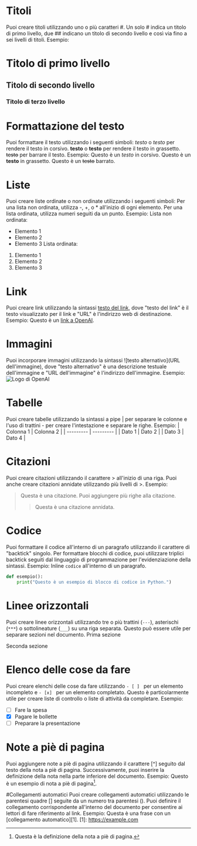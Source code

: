 # Titoli
Puoi creare titoli utilizzando uno o più caratteri #. Un solo # indica un titolo di primo livello, due ## indicano un titolo di secondo livello e così via fino a sei livelli di titoli.
Esempio:
# Titolo di primo livello
## Titolo di secondo livello
### Titolo di terzo livello

# Formattazione del testo
Puoi formattare il testo utilizzando i seguenti simboli:
*testo* o _testo_ per rendere il testo in corsivo.
**testo** o __testo__ per rendere il testo in grassetto.
~~testo~~ per barrare il testo.
Esempio:
Questo è un *testo* in corsivo.
Questo è un **testo** in grassetto.
Questo è un ~~testo~~ barrato.

# Liste
Puoi creare liste ordinate o non ordinate utilizzando i seguenti simboli:
Per una lista non ordinata, utilizza -, +, o * all'inizio di ogni elemento.
Per una lista ordinata, utilizza numeri seguiti da un punto.
Esempio:
Lista non ordinata:
- Elemento 1
- Elemento 2
- Elemento 3
Lista ordinata:
1. Elemento 1
2. Elemento 2
3. Elemento 3

# Link
Puoi creare link utilizzando la sintassi [testo del link](URL), dove "testo del link" è il testo visualizzato per il link e "URL" è l'indirizzo web di destinazione.
Esempio:
Questo è un [link a OpenAI](https://openai.com).

# Immagini
Puoi incorporare immagini utilizzando la sintassi ![testo alternativo](URL dell'immagine), dove "testo alternativo" è una descrizione testuale dell'immagine e "URL dell'immagine" è l'indirizzo dell'immagine.
Esempio:
![Logo di OpenAI](https://example.com/logo.png)

# Tabelle
Puoi creare tabelle utilizzando la sintassi a pipe | per separare le colonne e l'uso di trattini - per creare l'intestazione e separare le righe.
Esempio:
| Colonna 1 | Colonna 2 |
| --------- | --------- |
| Dato 1    | Dato 2    |
| Dato 3    | Dato 4    |

# Citazioni
Puoi creare citazioni utilizzando il carattere > all'inizio di una riga. Puoi anche creare citazioni annidate utilizzando più livelli di >.
Esempio:
> Questa è una citazione.
> Puoi aggiungere più righe alla citazione.
>> Questa è una citazione annidata.

# Codice
Puoi formattare il codice all'interno di un paragrafo utilizzando il carattere di "backtick" singolo. Per formattare blocchi di codice, puoi utilizzare triplici backtick seguiti dal linguaggio di programmazione per l'evidenziazione della sintassi.
Esempio:
Inline `codice` all'interno di un paragrafo.
```python
def esempio():
    print("Questo è un esempio di blocco di codice in Python.")
```

# Linee orizzontali
Puoi creare linee orizzontali utilizzando tre o più trattini (`---`), asterischi (`***`) o sottolineature (`___`) su una riga separata. Questo può essere utile per separare sezioni nel documento.
Prima sezione


Seconda sezione
# Elenco delle cose da fare
Puoi creare elenchi delle cose da fare utilizzando `- [ ] ` per un elemento incompleto e `- [x] ` per un elemento completato. Questo è particolarmente utile per creare liste di controllo o liste di attività da completare.
Esempio:
 - [ ] Fare la spesa
 - [x] Pagare le bollette
 - [ ] Preparare la presentazione

# Note a piè di pagina
Puoi aggiungere note a piè di pagina utilizzando il carattere [^] seguito dal testo della nota a piè di pagina. Successivamente, puoi inserire la definizione della nota nella parte inferiore del documento.
Esempio:
Questo è un esempio di nota a piè di pagina[^1].
[^1]: Questa è la definizione della nota a piè di pagina.

#Collegamenti automatici
Puoi creare collegamenti automatici utilizzando le parentesi quadre [] seguite da un numero tra parentesi (). Puoi definire il collegamento corrispondente all'interno del documento per consentire ai lettori di fare riferimento al link.
Esempio:
Questa è una frase con un [collegamento automatico][1].
[1]: https://example.com






